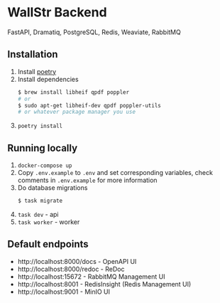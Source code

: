 # WallStr Backend

FastAPI, Dramatiq, PostgreSQL, Redis, Weaviate, RabbitMQ

## Installation

1. Install [poetry](https://python-poetry.org/docs/#installation)
2. Install dependencies
   ```bash
   $ brew install libheif qpdf poppler
   # or
   $ sudo apt-get libheif-dev qpdf poppler-utils
   # or whatever package manager you use
   ```
3. `poetry install`

## Running locally

1. `docker-compose up`
2. Copy `.env.example` to `.env` and set corresponding variables, check comments in `.env.example` for more information
3. Do database migrations
   ```bash
   $ task migrate
   ```
4. `task dev` - api
5. `task worker` - worker

## Default endpoints

- http://localhost:8000/docs - OpenAPI UI
- http://localhost:8000/redoc - ReDoc
- http://localhost:15672 - RabbitMQ Management UI
- http://localhost:8001 - RedisInsight (Redis Management UI)
- http://localhost:9001 - MinIO UI
